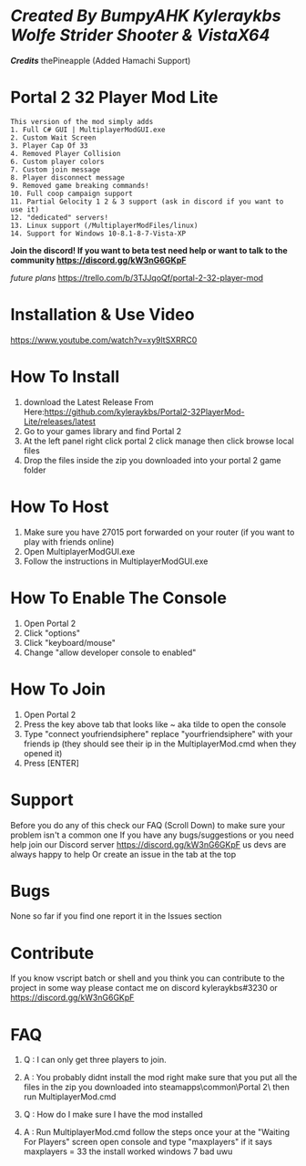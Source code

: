 # ***Created By BumpyAHK Kyleraykbs Wolfe Strider Shooter & VistaX64***
***Credits***
thePineapple (Added Hamachi Support)

# Portal 2 32 Player Mod Lite
```
This version of the mod simply adds
1. Full C# GUI | MultiplayerModGUI.exe
2. Custom Wait Screen
3. Player Cap Of 33
4. Removed Player Collision
6. Custom player colors
7. Custom join message
8. Player disconnect message
9. Removed game breaking commands!
10. Full coop campaign support
11. Partial Gelocity 1 2 & 3 support (ask in discord if you want to use it)
12. "dedicated" servers!
13. Linux support (/MultiplayerModFiles/linux)
14. Support for Windows 10-8.1-8-7-Vista-XP
```

**Join the discord! If you want to beta test need help or want to talk to the community https://discord.gg/kW3nG6GKpF**

*future plans*
https://trello.com/b/3TJJqoQf/portal-2-32-player-mod

# Installation & Use Video
https://www.youtube.com/watch?v=xy9ltSXRRC0

# How To Install
1. download the Latest Release From Here:https://github.com/kyleraykbs/Portal2-32PlayerMod-Lite/releases/latest
2. Go to your games library and find Portal 2
3. At the left panel right click portal 2 click manage then click browse local files
4. Drop the files inside the zip you downloaded into your portal 2 game folder
# How To Host
1. Make sure you have 27015 port forwarded on your router (if you want to play with friends online)
2. Open MultiplayerModGUI.exe
3. Follow the instructions in MultiplayerModGUI.exe
# How To Enable The Console
1. Open Portal 2
2. Click "options"
3. Click "keyboard/mouse"
4. Change "allow developer console to enabled"
# How To Join
1. Open Portal 2 
2. Press the key above tab that looks like ~ aka tilde to open the console
3. Type "connect youfriendsiphere" replace "yourfriendsiphere" with your friends ip (they should see their ip in the MultiplayerMod.cmd when they opened it)
4. Press [ENTER]

# Support
Before you do any of this check our FAQ (Scroll Down) to make sure your problem isn't a common one
If you have any bugs/suggestions or you need help join our 
Discord server https://discord.gg/kW3nG6GKpF us devs are always happy to help
Or create an issue in the tab at the top

# Bugs
None so far if you find one report it in the Issues section

# Contribute
If you know vscript batch or shell
and you think you can contribute to the project in some way
please contact me on discord kyleraykbs#3230 or https://discord.gg/kW3nG6GKpF


# FAQ
1. Q : I can only get three players to join.
1. A : You probably didnt install the mod right make sure that you put all the files in the zip you downloaded into steamapps\common\Portal 2\ then run MultiplayerMod.cmd

2. Q : How do I make sure I have the mod installed
2. A : Run MultiplayerMod.cmd follow the steps once your at the "Waiting For Players" screen open console and type "maxplayers" if it says maxplayers = 33 the install worked
windows 7 bad uwu
